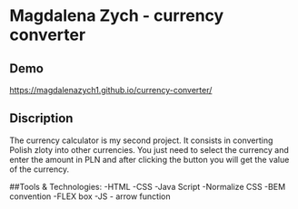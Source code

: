# Magdalena Zych - currency converter 

## Demo
https://magdalenazych1.github.io/currency-converter/

## Discription
The currency calculator is my second project. It consists in converting Polish zloty into other currencies. You just need to select the currency and enter the amount in PLN and after clicking the button you will get the value of the currency.

##Tools & Technologies:
-HTML
-CSS
-Java Script
-Normalize CSS
-BEM convention
-FLEX box
-JS - arrow function
